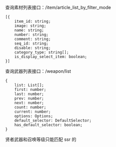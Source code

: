 查询素材列表接口：/item/article_list_by_filter_mode

```
[{
    item_id: string;
    image: string;
    name: string;
    number: string;
    comment: string;
    seq_id: string;
    disable: string;
    category_type: string[];
    is_display_select_item: boolean;
}]

```

查询武器列表接口：/weapon/list

```
{
    list: List[];
    first: number;
    last: number;
    prev: number;
    next: number;
    count: number;
    current: number;
    options: Options;
    default_selector: DefaultSelector;
    has_default_selector: boolean;
}
```

贤者武器和召唤等级只能匹配 ssr 的
